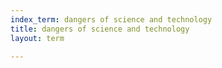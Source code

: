 ```yaml
---
index_term: dangers of science and technology
title: dangers of science and technology
layout: term

---
```


